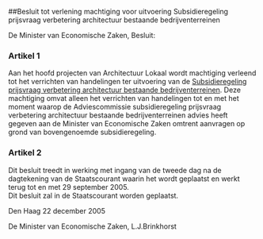 <meta http-equiv='Content-Type' content='text/html; charset=utf-8' />

##Besluit tot verlening machtiging voor uitvoering Subsidieregeling prijsvraag verbetering architectuur bestaande bedrijventerreinen

De Minister van Economische Zaken,  Besluit:    

### Artikel  1  

Aan het hoofd projecten van Architectuur Lokaal wordt machtiging verleend tot het verrichten van handelingen ter uitvoering van de [Subsidieregeling prijsvraag verbetering architectuur bestaande bedrijventerreinen](../../../../../../../../ministeriele-regeling/subsidieregeling/prijsvraag/verbetering/architectuur/bestaande/etc/BWBR0018741/README.md). Deze machtiging omvat alleen het verrichten van handelingen tot en met het moment waarop de Adviescommissie subsidieregeling prijsvraag verbetering architectuur bestaande bedrijventerreinen advies heeft gegeven aan de Minister van Economische Zaken omtrent aanvragen op grond van bovengenoemde subsidieregeling.  

### Artikel  2  

Dit besluit treedt in werking met ingang van de tweede dag na de dagtekening van de Staatscourant waarin het wordt geplaatst en werkt terug tot en met 29 september 2005.  
Dit besluit zal in de Staatscourant worden geplaatst.   

Den Haag 
22 december 2005   

De 
Minister van Economische Zaken, 
L.J.Brinkhorst   
